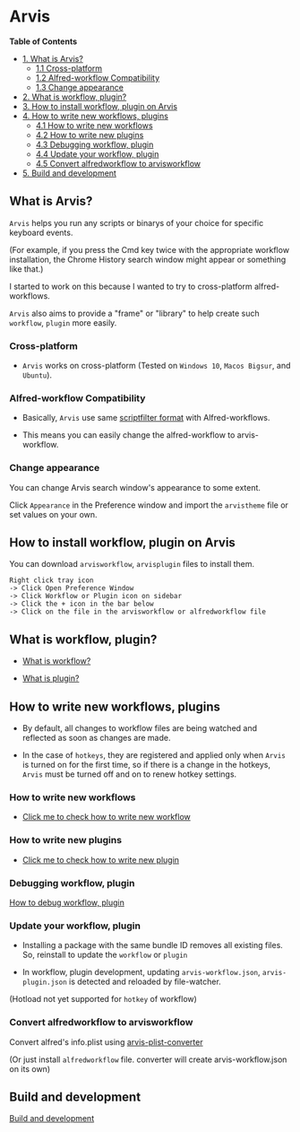 # Arvis

**Table of Contents**

- [1. What is Arvis?](#what-is-arvis)
    - [1.1 Cross-platform](#cross-platform)
    - [1.2 Alfred-workflow Compatibility](#alfred-workflow-compatibility)
    - [1.3 Change appearance](#change-appearance)
- [2. What is workflow, plugin?](#what-is-workflow-plugins)
- [3. How to install workflow, plugin on Arvis](#how-to-install-workflow-plugin-on-arvis)
- [4. How to write new workflows, plugins](#how-to-write-new-workflows-plugins)
    - [4.1 How to write new workflows](#how-to-write-new-workflows)
    - [4.2 How to write new plugins](#how-to-write-new-plugins)
    - [4.3 Debugging workflow, plugin](#debugging-workflow-plugin)
    - [4.4 Update your workflow, plugin](#update-your-workflow-plugin)
    - [4.5 Convert alfredworkflow to arvisworkflow](#convert-alfredworkflow-to-arvisworkflow)
- [5. Build and development](#build-and-development)

## What is Arvis?

`Arvis` helps you run any scripts or binarys of your choice for specific keyboard events.

(For example, if you press the Cmd key twice with the appropriate workflow installation, the Chrome History search window might appear or something like that.)

I started to work on this because I wanted to try to cross-platform alfred-workflows.

`Arvis` also aims to provide a "frame" or "library" to help create such `workflow`, `plugin` more easily.

### Cross-platform

* `Arvis` works on cross-platform (Tested on `Windows 10`, `Macos Bigsur`, and `Ubuntu`).

### Alfred-workflow Compatibility

* Basically, `Arvis` use same [scriptfilter format](https://www.alfredapp.com/help/workflows/inputs/script-filter/) with Alfred-workflows.

* This means you can easily change the alfred-workflow to arvis-workflow.

### Change appearance

You can change Arvis search window's appearance to some extent.

Click `Appearance` in the Preference window and import the `arvistheme` file or set values on your own.


## How to install workflow, plugin on Arvis

You can download `arvisworkflow`, `arvisplugin` files to install them.

```
Right click tray icon
-> Click Open Preference Window
-> Click Workflow or Plugin icon on sidebar
-> Click the + icon in the bar below
-> Click on the file in the arvisworkflow or alfredworkflow file
```

## What is workflow, plugin?

* [What is workflow?](./documents/workflow-intro.md)

* [What is plugin?](./documents/plugin-intro.md)

## How to write new workflows, plugins

* By default, all changes to workflow files are being watched and reflected as soon as changes are made.

* In the case of `hotkeys`, they are registered and applied only when `Arvis` is turned on for the first time, so if there is a change in the hotkeys, `Arvis` must be turned off and on to renew hotkey settings.

### How to write new workflows

* [Click me to check how to write new workflow](./documents/workflow-develop.md)


### How to write new plugins

* [Click me to check how to write new plugin](./documents/plugin-develop.md)

### Debugging workflow, plugin

[How to debug workflow, plugin](./documents/debugging-description.md)

### Update your workflow, plugin

* Installing a package with the same bundle ID removes all existing files. So, reinstall to update the `workflow` or `plugin`

* In workflow, plugin development, updating `arvis-workflow.json`, `arvis-plugin.json` is detected and reloaded by file-watcher.

(Hotload not yet supported for `hotkey` of workflow)

### Convert alfredworkflow to arvisworkflow

Convert alfred's info.plist using [arvis-plist-converter](https://github.com/jopemachine/arvis-plist-converter) 

(Or just install `alfredworkflow` file. converter will create arvis-workflow.json on its own)

## Build and development

[Build and development](./documents/develop-arvis.md)